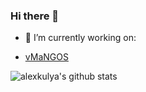 ### Hi there 👋

- 🔭 I’m currently working on:

- [vMaNGOS](https://github.com/vmangos/core)

![alexkulya's github stats](https://github-readme-stats.vercel.app/api?username=alexkulya&show_icons=true&theme=dark&count_private=true&title_color=45cc06&icon_color=45cc06&hide=stars,contribs)

<!--
**alexkulya/alexkulya** is a ✨ _special_ ✨ repository because its `README.md` (this file) appears on your GitHub profile.

Here are some ideas to get you started:

- 🔭 I’m currently working on ...
- 🌱 I’m currently learning ...
- 👯 I’m looking to collaborate on ...
- 🤔 I’m looking for help with ...
- 💬 Ask me about ...
- 📫 How to reach me: ...
- 😄 Pronouns: ...
- ⚡ Fun fact: ...
-->
